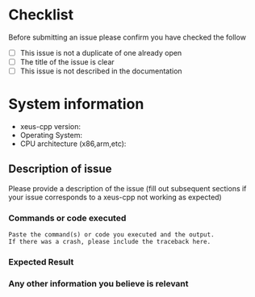 # Checklist
Before submitting an issue please confirm you have checked the follow
- [ ] This issue is not a duplicate of one already open
- [ ] The title of the issue is clear
- [ ] This issue is not described in the documentation

# System information
* xeus-cpp version:
* Operating System:
* CPU architecture (x86,arm,etc):

## Description of issue
Please provide a description of the issue (fill out subsequent sections if your issue corresponds to a xeus-cpp not working as expected)

### Commands or code executed

```
Paste the command(s) or code you executed and the output.
If there was a crash, please include the traceback here.
```

### Expected Result

### Any other information you believe is relevant
